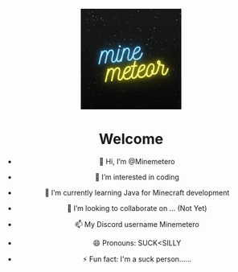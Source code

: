 <br>
<div align="center">
  <a href="https://github.com/Minemetero/Minemetero">
    <img src="head.gif" alt="head" width="200" height="200">
  </a>
</br>

# Welcome
  
- 👋 Hi, I’m @Minemetero

- 👀 I’m interested in coding

- 🌱 I’m currently learning Java for Minecraft development

- 💞️ I’m looking to collaborate on ... (Not Yet)

- 📫 My Discord username Minemetero

- 😄 Pronouns: SUCK<SILLY

- ⚡ Fun fact: I'm a suck person...... 
<!---
Minemetero/Minemetero is a ✨ special ✨ repository because its `README.md` (this file) appears on your GitHub profile.
You can click the Preview link to take a look at your changes.
--->
